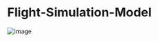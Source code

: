 # Flight-Simulation-Model
![image](https://github.com/llouzadas/FlightSimulation-Model/assets/102109261/d5110a26-c851-4046-b7b2-1277ebe0387f)
